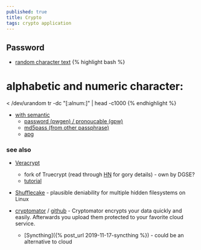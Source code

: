 ```yaml
---
published: true
title: Crypto
tags: crypto application
---
```

## Password
- [random character text](https://linuxconfig.org/create-a-random-character-text-file-using-linux-shell)
{% highlight bash %}
# alphabetic and numeric character: 
< /dev/urandom tr -dc "[:alnum:]" | head -c1000
{% endhighlight %}

- [with semantic](https://unix.stackexchange.com/questions/230673/how-to-generate-a-random-string#230674)
	- [password (pwgen) / pronoucable (gpw)](https://unix.stackexchange.com/questions/230673/how-to-generate-a-random-string/230674#230674)
    - [md5pass (from other passphrase)](https://unix.stackexchange.com/questions/230673/how-to-generate-a-random-string/232105#232105)
    - [apg](https://askubuntu.com/questions/25090/can-you-recommend-a-password-generator/25138#25138)

### see also
- [Veracrypt](https://www.veracrypt.fr/en/Documentation.html)
	- fork of Truecrypt (read through [HN](https://news.ycombinator.com/item?id=37733184) for gory details) - own by DGSE?
	- [tutorial](https://kifarunix.com/how-to-install-and-use-veracrypt-to-encrypt-drives-on-ubuntu-18-04/)

- [Shufflecake](https://shufflecake.net/) - plausible deniability for multiple hidden filesystems on Linux

- [cryptomator](https://cryptomator.org/) / [github](https://github.com/cryptomator) -  Cryptomator encrypts your data quickly and easily. Afterwards you upload them protected to your favorite cloud service.
	- [Syncthing]({% post_url 2019-11-17-syncthing %}) - could be an alternative to cloud